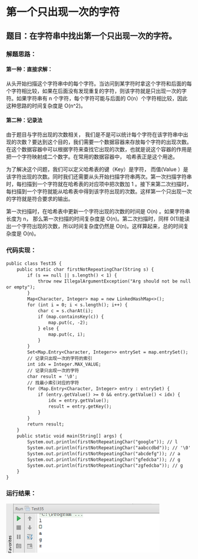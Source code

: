 # 第一个只出现一次的字符 

## 题目：在字符串中找出第一个只出现一次的字符。

### 解题思路：

#### 第一种：直接求解：

从头开始扫描这个字符串中的每个字符。当访问到某字符时拿这个字符和后面的每个字符相比较，如果在后面没有发现重复的字符，则该字符就是只出现一次的字符。如果字符串有 n 个字符，每个字符可能与后面的 O(n）个字符相比较，因此这种思路的时间复杂度是 O(n^2)。

#### 第二种：记录法

由于题目与字符出现的次数相关， 我们是不是可以统计每个字符在该字符串中出现的次数？要达到这个目的，我们需要一个数据容器来存放每个字符的出现次数。在这个数据容器中可以根据字符来查找它出现的次数，也就是说这个容器的作用是把一个字符映射成二个数字。在常用的数据容器中， 哈希表正是这个用途。 

为了解决这个问题，我们可以定义哈希表的键（Key）是字符， 而值(Value ）是该字符出现的次数。同时我们还需要从头开始扫描字符串两次。第一次扫描字符串时，每扫描到一个字符就在哈希表的对应项中把次数加 1 。接下来第二次扫描时， 每扫描到一个字符就能从哈希表中得到该字符出现的次数。这样第一个只出现一次的字符就是符合要求的输出。 

第一次扫描时，在哈希表中更新一个字符出现的次数的时间是 O(n) 。如果字符串长度为 n， 那么第一次扫描的时间复杂度是 O(n)。第二次扫描时，同样 0(1)能读出一个字符出现的次数，所以时间复杂度仍然是 O(n)。这样算起来，总的时间复杂度是 O(n)。

### 代码实现：

```
public class Test35 {
    public static char firstNotRepeatingChar(String s) {
        if (s == null || s.length() < 1) {
            throw new IllegalArgumentException("Arg should not be null or empty");
        }
        Map<Character, Integer> map = new LinkedHashMap<>();
        for (int i = 0; i < s.length(); i++) {
            char c = s.charAt(i);
            if (map.containsKey(c)) {
                map.put(c, -2);
            } else {
                map.put(c, i);
            }
        }
        Set<Map.Entry<Character, Integer>> entrySet = map.entrySet();
        // 记录只出现一次的字符的索引
        int idx = Integer.MAX_VALUE;
        // 记录只出现一次的字符
        char result = '\0';
        // 找最小索引对应的字符
        for (Map.Entry<Character, Integer> entry : entrySet) {
            if (entry.getValue() >= 0 && entry.getValue() < idx) {
                idx = entry.getValue();
                result = entry.getKey();
            }
        }
        return result;
    }
    public static void main(String[] args) {
        System.out.println(firstNotRepeatingChar("google")); // l
        System.out.println(firstNotRepeatingChar("aabccdbd")); // '\0'
        System.out.println(firstNotRepeatingChar("abcdefg")); // a
        System.out.println(firstNotRepeatingChar("gfedcba")); // g
        System.out.println(firstNotRepeatingChar("zgfedcba")); // g
    }
}
```

### 运行结果：

![](images/49.png)